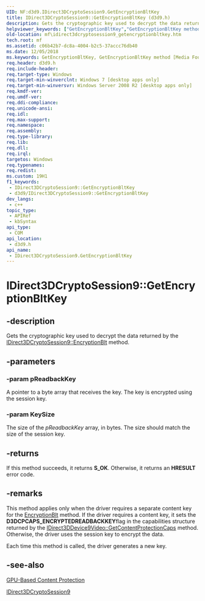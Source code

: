 ```yaml
---
UID: NF:d3d9.IDirect3DCryptoSession9.GetEncryptionBltKey
title: IDirect3DCryptoSession9::GetEncryptionBltKey (d3d9.h)
description: Gets the cryptographic key used to decrypt the data returned by the IDirect3DCryptoSession9::EncryptionBlt method.
helpviewer_keywords: ["GetEncryptionBltKey","GetEncryptionBltKey method [Media Foundation]","GetEncryptionBltKey method [Media Foundation]","IDirect3DCryptoSession9 interface","IDirect3DCryptoSession9 interface [Media Foundation]","GetEncryptionBltKey method","IDirect3DCryptoSession9.GetEncryptionBltKey","IDirect3DCryptoSession9::GetEncryptionBltKey","d3d9/IDirect3DCryptoSession9::GetEncryptionBltKey","mf.idirect3dcryptosession9_getencryptionbltkey"]
old-location: mf\idirect3dcryptosession9_getencryptionbltkey.htm
tech.root: mf
ms.assetid: c06b42b7-dc8a-4004-b2c5-37accc76db40
ms.date: 12/05/2018
ms.keywords: GetEncryptionBltKey, GetEncryptionBltKey method [Media Foundation], GetEncryptionBltKey method [Media Foundation],IDirect3DCryptoSession9 interface, IDirect3DCryptoSession9 interface [Media Foundation],GetEncryptionBltKey method, IDirect3DCryptoSession9.GetEncryptionBltKey, IDirect3DCryptoSession9::GetEncryptionBltKey, d3d9/IDirect3DCryptoSession9::GetEncryptionBltKey, mf.idirect3dcryptosession9_getencryptionbltkey
req.header: d3d9.h
req.include-header: 
req.target-type: Windows
req.target-min-winverclnt: Windows 7 [desktop apps only]
req.target-min-winversvr: Windows Server 2008 R2 [desktop apps only]
req.kmdf-ver: 
req.umdf-ver: 
req.ddi-compliance: 
req.unicode-ansi: 
req.idl: 
req.max-support: 
req.namespace: 
req.assembly: 
req.type-library: 
req.lib: 
req.dll: 
req.irql: 
targetos: Windows
req.typenames: 
req.redist: 
ms.custom: 19H1
f1_keywords:
 - IDirect3DCryptoSession9::GetEncryptionBltKey
 - d3d9/IDirect3DCryptoSession9::GetEncryptionBltKey
dev_langs:
 - c++
topic_type:
 - APIRef
 - kbSyntax
api_type:
 - COM
api_location:
 - d3d9.h
api_name:
 - IDirect3DCryptoSession9.GetEncryptionBltKey
---
```


# IDirect3DCryptoSession9::GetEncryptionBltKey


## -description

Gets the cryptographic key used to decrypt the data returned by the <a href="https://docs.microsoft.com/windows/desktop/api/d3d9/nf-d3d9-idirect3dcryptosession9-encryptionblt">IDirect3DCryptoSession9::EncryptionBlt</a> method.

## -parameters

### -param pReadbackKey

A pointer to a byte array that receives the key. The key is encrypted using the session key.

### -param KeySize

The size of the <i>pReadbackKey</i> array, in bytes. The size should match the size of the session key.

## -returns

If this method succeeds, it returns <b xmlns:loc="http://microsoft.com/wdcml/l10n">S_OK</b>. Otherwise, it returns an <b xmlns:loc="http://microsoft.com/wdcml/l10n">HRESULT</b> error code.

## -remarks

This method applies only when the driver requires a separate content key for the <a href="https://docs.microsoft.com/windows/desktop/api/d3d9/nf-d3d9-idirect3dcryptosession9-encryptionblt">EncryptionBlt</a> method. If the driver requires a content key, it sets the <b>D3DCPCAPS_ENCRYPTEDREADBACKKEY</b>flag in the capabilities structure returned by the <a href="https://docs.microsoft.com/windows/desktop/api/d3d9/nf-d3d9-idirect3ddevice9video-getcontentprotectioncaps">IDirect3DDevice9Video::GetContentProtectionCaps</a> method. Otherwise, the driver uses the session key to encrypt the data.

Each time this method is called, the driver generates a new key.

## -see-also

<a href="https://docs.microsoft.com/windows/desktop/medfound/gpu-based-content-protection">GPU-Based Content Protection</a>



<a href="https://docs.microsoft.com/windows/desktop/api/d3d9/nn-d3d9-idirect3dcryptosession9">IDirect3DCryptoSession9</a>

